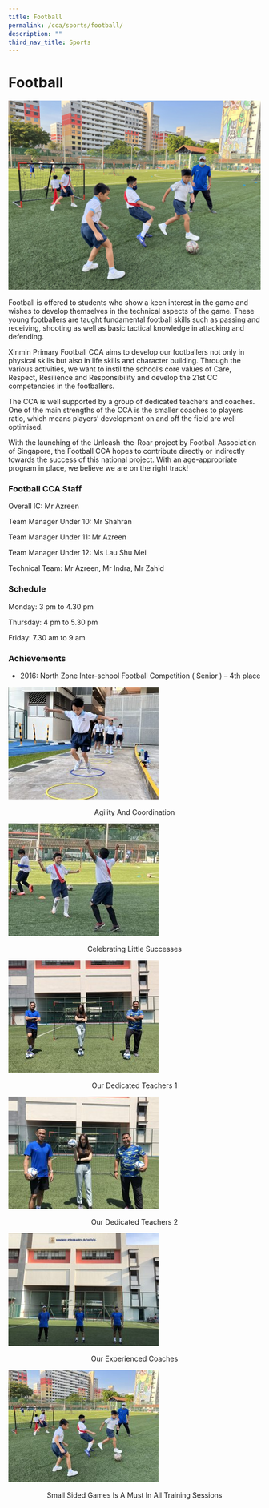 ```yaml
---
title: Football
permalink: /cca/sports/football/
description: ""
third_nav_title: Sports
---
```

# **Football**

![](/images/Small-Sided-Games-is-a-Must-in-All-Training-Sessions-scaled.jpg)

Football is offered to students who show a keen interest in the game and wishes to develop themselves in the technical aspects of the game. These young footballers are taught fundamental football skills such as passing and receiving, shooting as well as basic tactical knowledge in attacking and defending.

Xinmin Primary Football CCA aims to develop our footballers not only in physical skills but also in life skills and character building. Through the various activities, we want to instil the school’s core values of Care, Respect, Resilience and Responsibility and develop the 21st CC competencies in the footballers.

The CCA is well supported by a group of dedicated teachers and coaches. One of the main strengths of the CCA is the smaller coaches to players ratio, which means players’ development on and off the field are well optimised.

With the launching of the Unleash-the-Roar project by Football Association of Singapore, the Football CCA hopes to contribute directly or indirectly towards the success of this national project. With an age-appropriate program in place, we believe we are on the right track!

### Football CCA Staff

Overall IC: Mr Azreen

Team Manager Under 10: Mr Shahran

Team Manager Under 11: Mr Azreen

Team Manager Under 12: Ms Lau Shu Mei

Technical Team: Mr Azreen, Mr Indra, Mr Zahid

### Schedule                                                                       

Monday: 3 pm to 4.30 pm                                         

Thursday: 4 pm to 5.30 pm                                        

Friday: 7.30 am to 9 am                                             

### Achievements

* 2016: North Zone Inter-school Football Competition ( Senior ) – 4th place

![](/images/Agility-and-Coordination-300x225.jpg)
<center>Agility And Coordination</center>

![](/images/Celebrating-Little-Successes-300x225.jpg)
<center>Celebrating Little Successes</center>

![](/images/Our-Dedicated-Teachers_1-300x225.jpg)
<center>Our Dedicated Teachers 1</center>

![](/images/Our-Dedicated-Teachers_2-300x225.jpg)
<center>Our Dedicated Teachers 2</center>

![](/images/Our-Experienced-Coaches-300x225.jpg)
<center>Our Experienced Coaches</center>

![](/images/Small-Sided-Games-is-a-Must-in-All-Training-Sessions-300x225.jpg)
<center>Small Sided Games Is A Must In All Training Sessions</center>